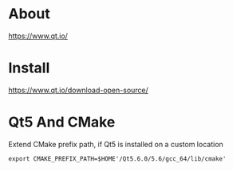 # About
https://www.qt.io/

# Install
https://www.qt.io/download-open-source/

# Qt5 And CMake
Extend CMake prefix path, if Qt5 is installed on a custom location
```
export CMAKE_PREFIX_PATH=$HOME'/Qt5.6.0/5.6/gcc_64/lib/cmake'
```
